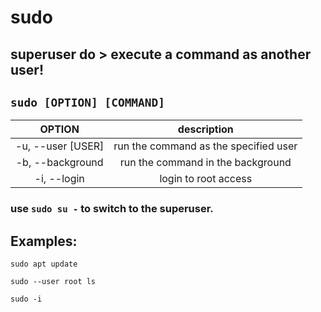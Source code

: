 # sudo 

**superuser do** > execute a command as another user!
---

` sudo [OPTION] [COMMAND] `
---

| **OPTION** | description |
|:---:|:---:|
| -u, --user [USER] | run the command as the specified user |
| -b, --background | run the command in the background |
| -i, --login | login to root access |

### use ` sudo su - ` to switch to the superuser.

## Examples:
` sudo apt update `

` sudo --user root ls `

` sudo -i `